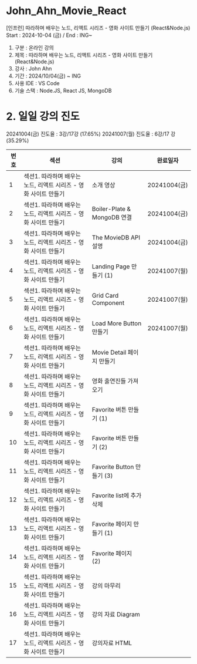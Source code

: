 # John_Ahn_Movie_React

[인프런] 따라하며 배우는 노드, 리액트 시리즈 - 영화 사이트 만들기 (React&Node.js) Start : 2024-10-04 (금) / End : ING~

1. 구분 : 온라인 강의
2. 제목 : 따라하며 배우는 노드, 리액트 시리즈 - 영화 사이트 만들기 (React&Node.js)
3. 강사 : John Ahn
4. 기간 : 2024/10/04(금) ~ ING
5. 사용 IDE : VS Code
6. 기술 스택 : Node.JS, React JS, MongoDB

# 2. 일일 강의 진도

20241004(금) 진도율 : 3강/17강 (17.65%)
20241007(월) 진도율 : 6강/17 강 (35.29%)

| 번호 | 섹션                                                            | 강의                               | 완료일자     |
| ---- | --------------------------------------------------------------- | ---------------------------------- | ------------ |
| 1    | 섹션1. 따라하며 배우는 노드, 리액트 시리즈 - 영화 사이트 만들기 | 소개 영상                          | 20241004(금) |
| 2    | 섹션1. 따라하며 배우는 노드, 리액트 시리즈 - 영화 사이트 만들기 | Boiler-Plate & MongoDB 연결        | 20241004(금) |
| 3    | 섹션1. 따라하며 배우는 노드, 리액트 시리즈 - 영화 사이트 만들기 | The MovieDB API 설명               | 20241004(금) |
| 4    | 섹션1. 따라하며 배우는 노드, 리액트 시리즈 - 영화 사이트 만들기 | Landing Page 만들기 (1)            | 20241007(월) |
| 5    | 섹션1. 따라하며 배우는 노드, 리액트 시리즈 - 영화 사이트 만들기 | Grid Card Component                | 20241007(월) |
| 6    | 섹션1. 따라하며 배우는 노드, 리액트 시리즈 - 영화 사이트 만들기 | Load More Button 만들기            | 20241007(월) |
| 7    | 섹션1. 따라하며 배우는 노드, 리액트 시리즈 - 영화 사이트 만들기 | Movie Detail 페이지 만들기         |              |
| 8    | 섹션1. 따라하며 배우는 노드, 리액트 시리즈 - 영화 사이트 만들기 | 영화 출연진들 가져오기             |              |
| 9    | 섹션1. 따라하며 배우는 노드, 리액트 시리즈 - 영화 사이트 만들기 | Favorite 버튼 만들기 (1)   |              |
| 10   | 섹션1. 따라하며 배우는 노드, 리액트 시리즈 - 영화 사이트 만들기 | Favorite 버튼 만들기 (2)   |              |
| 11   | 섹션1. 따라하며 배우는 노드, 리액트 시리즈 - 영화 사이트 만들기 | Favorite Button 만들기 (3)         |              |
| 12   | 섹션1. 따라하며 배우는 노드, 리액트 시리즈 - 영화 사이트 만들기 | Favorite list에 추가 삭제    |              |
| 13   | 섹션1. 따라하며 배우는 노드, 리액트 시리즈 - 영화 사이트 만들기 | Favorite 페이지 만들기 (1) |              |
| 14   | 섹션1. 따라하며 배우는 노드, 리액트 시리즈 - 영화 사이트 만들기 | Favorite 페이지 (2)             |              |
| 15   | 섹션1. 따라하며 배우는 노드, 리액트 시리즈 - 영화 사이트 만들기 | 강의 마무리                        |              |
| 16   | 섹션1. 따라하며 배우는 노드, 리액트 시리즈 - 영화 사이트 만들기 | 강의 자료 Diagram                  |              |
| 17   | 섹션1. 따라하며 배우는 노드, 리액트 시리즈 - 영화 사이트 만들기 | 강의자료 HTML                      |              |
